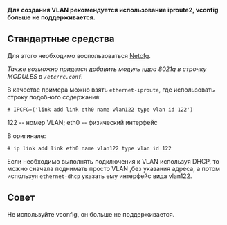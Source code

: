 **Для создания VLAN рекомендуется использование iproute2, vconfig больше не поддерживается.**

## Стандартные средства

Для этого необходимо воспользоваться [Netcfg](/index.php/Netcfg "Netcfg").

*Также возможно придется добавить модуль ядра 8021q в строчку MODULES в `/etc/rc.conf`.*

В качестве примера можно взять `ethernet-iproute`, где использовать строку подобного содержания:

```
# IPCFG=('link add link eth0 name vlan122 type vlan id 122')

```

122 -- номер VLAN; eth0 -- физический интерфейс

В оригинале:

```
# ip link add link eth0 name vlan122 type vlan id 122

```

Если необходимо выполнять подключения к VLAN используя DHCP, то можно сначала поднимать просто VLAN ,без указания адреса, а потом используя `ethernet-dhcp` указать ему интерфейс вида vlan122.

## Совет

Не используйте vconfig, он больше не поддерживается.